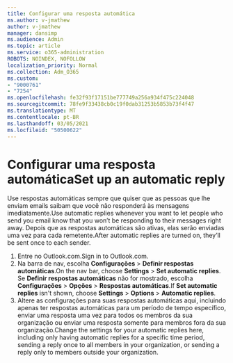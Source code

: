 ```yaml
---
title: Configurar uma resposta automática
ms.author: v-jmathew
author: v-jmathew
manager: dansimp
ms.audience: Admin
ms.topic: article
ms.service: o365-administration
ROBOTS: NOINDEX, NOFOLLOW
localization_priority: Normal
ms.collection: Adm_O365
ms.custom:
- "9000761"
- "7254"
ms.openlocfilehash: fe32f93f17151be777749a256a934f475c224048
ms.sourcegitcommit: 78fe9f33438cb0c19f0dab31253b5853b73f4f47
ms.translationtype: MT
ms.contentlocale: pt-BR
ms.lasthandoff: 03/05/2021
ms.locfileid: "50500622"
---
```

# <a name="set-up-an-automatic-reply"></a><span data-ttu-id="176c4-102">Configurar uma resposta automática</span><span class="sxs-lookup"><span data-stu-id="176c4-102">Set up an automatic reply</span></span>

<span data-ttu-id="176c4-103">Use respostas automáticas sempre que quiser que as pessoas que lhe enviam emails saibam que você não responderá às mensagens imediatamente.</span><span class="sxs-lookup"><span data-stu-id="176c4-103">Use automatic replies whenever you want to let people who send you email know that you won’t be responding to their messages right away.</span></span> <span data-ttu-id="176c4-104">Depois que as respostas automáticas são ativas, elas serão enviadas uma vez para cada remetente.</span><span class="sxs-lookup"><span data-stu-id="176c4-104">After automatic replies are turned on, they’ll be sent once to each sender.</span></span>

1. <span data-ttu-id="176c4-105">Entre no Outlook.com.</span><span class="sxs-lookup"><span data-stu-id="176c4-105">Sign in to Outlook.com.</span></span>
2. <span data-ttu-id="176c4-106">Na barra de nav, escolha **Configurações**  >  **Definir respostas automáticas**.</span><span class="sxs-lookup"><span data-stu-id="176c4-106">On the nav bar, choose **Settings** > **Set automatic replies**.</span></span> <span data-ttu-id="176c4-107">Se **Definir respostas automáticas** não for mostrado, escolha **Configurações**  >  **Opções**  >  **Respostas automáticas**.</span><span class="sxs-lookup"><span data-stu-id="176c4-107">If **Set automatic replies** isn't shown, choose **Settings** > **Options** > **Automatic replies**.</span></span>
3. <span data-ttu-id="176c4-108">Altere as configurações para suas respostas automáticas aqui, incluindo apenas ter respostas automáticas para um período de tempo específico, enviar uma resposta uma vez para todos os membros da sua organização ou enviar uma resposta somente para membros fora da sua organização.</span><span class="sxs-lookup"><span data-stu-id="176c4-108">Change the settings for your automatic replies here, including only having automatic replies for a specific time period, sending a reply once to all members in your organization, or sending a reply only to members outside your organization.</span></span>
